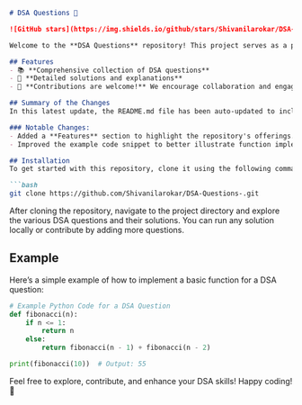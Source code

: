 ```markdown
# DSA Questions 🚀

![GitHub stars](https://img.shields.io/github/stars/Shivanilarokar/DSA-Questions-?style=social) ![Forks](https://img.shields.io/github/forks/Shivanilarokar/DSA-Questions-?style=social)

Welcome to the **DSA Questions** repository! This project serves as a platform for developers and learners to practice and enhance their skills in Data Structures and Algorithms (DSA). This repository is designed to help you improve your understanding of various data structures and algorithms through a collection of questions and solutions.

## Features
- 📚 **Comprehensive collection of DSA questions**
- 📝 **Detailed solutions and explanations**
- 🤝 **Contributions are welcome!** We encourage collaboration and engagement from the community.

## Summary of the Changes
In this latest update, the README.md file has been auto-updated to include a new **Features** section and refined code examples for better clarity. The changes enhance the overall structure and readability of the documentation.

### Notable Changes:
- Added a **Features** section to highlight the repository's offerings.
- Improved the example code snippet to better illustrate function implementation.

## Installation
To get started with this repository, clone it using the following command:

```bash
git clone https://github.com/Shivanilarokar/DSA-Questions-.git
```

After cloning the repository, navigate to the project directory and explore the various DSA questions and their solutions. You can run any solution locally or contribute by adding more questions.

## Example
Here’s a simple example of how to implement a basic function for a DSA question:

```python
# Example Python Code for a DSA Question
def fibonacci(n):
    if n <= 1:
        return n
    else:
        return fibonacci(n - 1) + fibonacci(n - 2)

print(fibonacci(10))  # Output: 55
```

Feel free to explore, contribute, and enhance your DSA skills! Happy coding! 🎉
```
